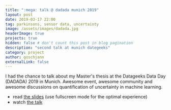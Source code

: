 ```yaml
---
title: ":mega: talk @ dadada munich 2019"
layout: post
date: 2019-03-17 22:00
tag: parkinsons, sensor data, uncertainty
image: /assets/images/dadada.jpg
headerImage: true
projects: true
hidden: false # don't count this post in blog pagination
description: "second talk at munich dategeeks"
category: project
author: goschjann
externalLink: false
---
```


I had the chance to talk about my Master's thesis at the Datageeks Data Day (DADADA) 2019 in Munich. Awesome event, awesome community and awesome discussions on quantification of uncertainty in machine learning. 

* read [the slides](https://goschjann.github.io/ddd_talk/) (use fullscreen mode for the optimal experience)
* watch [the talk](https://google.com)